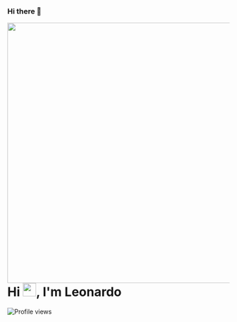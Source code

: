 ### Hi there 👋

<img align="right" height="590em" src="https://api.daily.dev/devcards/ba0f748378694631a08f0069d77d3e43.png?r=um5"/>
<h1 align="left">Hi <img src="https://raw.githubusercontent.com/kaueMarques/kaueMarques/master/hi.gif" width="30px">, I'm Leonardo</h1>
<p align="left"> <img src="https://komarev.com/ghpvc/?username=leeodesign&color=green" alt="Profile views" /> </p>

<!--
**leeodesign/leeodesign** is a ✨ _special_ ✨ repository because its `README.md` (this file) appears on your GitHub profile.

Here are some ideas to get you started:

- 🔭 I’m currently working on ...
- 🌱 I’m currently learning ...
- 👯 I’m looking to collaborate on ...
- 🤔 I’m looking for help with ...
- 💬 Ask me about ...
- 📫 How to reach me: ...
- 😄 Pronouns: ...
- ⚡ Fun fact: ...
-->


